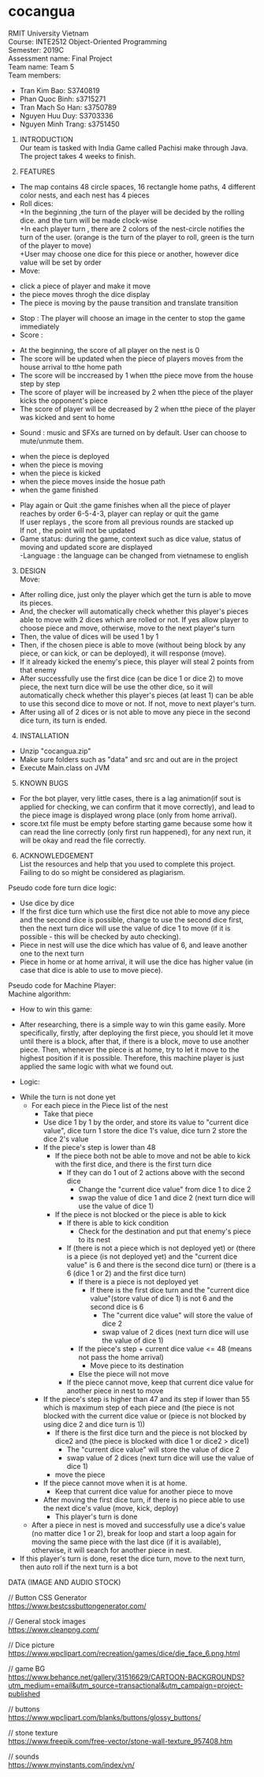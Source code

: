 # cocangua
RMIT University Vietnam  
Course: INTE2512 Object-Oriented Programming  
Semester: 2019C  
Assessment name: Final Project  
Team name: Team 5  
Team members:  
- Tran Kim Bao: S3740819  
- Phan Quoc Binh: s3715271  
- Tran Mach So Han: s3750789  
- Nguyen Huu Duy: S3703336  
- Nguyen Minh Trang: s3751450  


1. INTRODUCTION  
Our team is tasked with India Game called Pachisi make through Java. The project takes 4 weeks to finish.  

2. FEATURES  
- The map contains 48 circle spaces, 16 rectangle home paths, 4 different color nests, and each nest has 4 pieces  
- Roll dices:   
+In the beginning ,the turn of the player will be decided by
the rolling dice. and the turn will be made clock-wise  
+In each player turn , there are 2 colors of the nest-circle notifies the turn
of the user. (orange is the turn of the player to roll, green is the turn
of the player to move)  
+User may choose one dice for this piece or another, however dice value will
be set by order  
- Move:  
+ click a piece of player and make it move   
+ the piece moves throgh the dice display  
+ The piece is moving by the pause transition and translate transition  
- Stop : The player will choose an image in the center to stop the game immediately  
- Score :   
+ At the beginning, the score of all player on the nest is 0  
+ The score will be updated when the piece of players moves from the house arrival to tthe home path  
+ The score will be inccreased by 1 when tthe piece move from the house step by step  
+ The score of player will be increased by 2 when tthe piece of the player kicks the opponent's piece  
+ The score of player will be decreased by 2 when tthe piece of the player was kicked and sent to home  
- Sound : music and SFXs are turned on by default. User can choose to mute/unmute them.  
+ when the piece is deployed   
+ when the piece is moving   
+ when the piece is kicked  
+ when the piece moves inside the hosue path  
+ when the game finished  
- Play again or Quit :the game finishes when all the piece of player reaches by order 6-5-4-3, player can replay or quit the game  
If user replays , the score from all previous rounds are stacked up  
If not , the point will not be updated  
- Game status: during the game, context such as dice value, status of moving and updated score are displayed  
-Language : the language can be changed from vietnamese to english  

3. DESIGN  
Move:  
- After rolling dice, just only the player which get the turn is able to move its pieces.  
- And, the checker will automatically check whether this player's pieces able to move with 2 dices which are rolled or not. If yes allow player to choose piece and move, otherwise, move to the next player's   turn   
- Then, the value of dices will be used 1 by 1  
- Then, if the chosen piece is able to move (without being block by any piece, or can kick, or can be deployed), it will response (move).  
- If it already kicked the enemy's piece, this player will steal 2 points from that enemy  
- After successfully use the first dice (can be dice 1 or dice 2) to move piece, the next turn dice will be use the other dice, so it will automatically check whether this player's pieces (at least 1) can be able to use this second dice to move or not. If not, move to next player's turn.   
- After using all of 2 dices or is not able to move any piece in the second dice turn, its turn is ended.  


4. INSTALLATION  
- Unzip "cocangua.zip"  
- Make sure folders such as "data" and src and out are in the project  
- Execute Main.class on JVM  

5. KNOWN BUGS  
- For the bot player, very little cases, there is a lag animation(if sout is applied for checking, we can confirm that it move correctly), and lead to the piece image is displayed wrong place (only from home arrival).  
- score.txt file must be empty before starting game because some how it can read the line correctly (only first run happened), for any next run, it will be okay and read the file correctly.  


6. ACKNOWLEDGEMENT  
List the resources and help that you used to complete this project. Failing to do so might be considered as plagiarism.  

Pseudo code fore turn dice logic:  
   - Use dice by dice  
   - If the first dice turn which use the first dice not able to move any piece and the second dice is possible, change to use the second dice first, then the next turn dice will use the value of dice 1 to move (if it is possible - this will be checked by auto checking).  
   - Piece in nest will use the dice which has value of 6, and leave another one to the next turn  
   - Piece in home or at home arrival, it will use the dice has higher value (in case that dice is able to use to move piece).  

Pseudo code for Machine Player:  
Machine algorithm:  

+ How to win this game:   
- After researching, there is a simple way to win this game easily. More specifically, firstly, after deploying the first piece, you should let it move until there is a block, after that, if there is a block, move to use another piece. Then, whenever the piece is at home, try to let it move to the highest position if it is possible. Therefore, this machine player is just applied the same logic with what we found out.   


+ Logic:  
- While the turn is not done yet  
	- For each piece in the Piece list of the nest  
		- Take that piece 
		- Use dice 1 by 1 by the order, and store its value to "current dice value", dice turn 1 store the dice 1's value, dice turn 2 store the dice 2's value
		- If the piece's step is lower than 48
			- If the piece both not be able to move and not be able to kick with the first dice, and there is the first turn dice
				- If they can do 1 out of 2 actions above with the second dice	
					- Change the "current dice value" from dice 1 to dice 2
					- swap the value of dice 1 and dice 2 (next turn dice will use the value of dice 1)
			- If the piece is not blocked or the piece is able to kick
				- If there is able to kick condition
					- Check for the destination and put that enemy's piece to its nest
				- If (there is not a piece which is not deployed yet) or (there is a piece (is not deployed yet) and the "current dice value" is 6 and there is the second dice turn) or (there is a 6 (dice 1 or 2) and the first dice turn)
					- If there is a piece is not deployed yet
						- If there is the first dice turn and the "current dice value"(store value of dice 1) is not 6 and the second dice is 6
							- The "current dice value" will store the value of dice 2
							- swap value of 2 dices (next turn dice will use the value of dice 1)
					- If the piece's step + current dice value <= 48 (means not pass the home arrival)
						- Move piece to its destination
					- Else the piece will not move
				- If the piece cannot move, keep that current dice value for another piece in nest to move
		- If the piece's step is higher than 47 and its step if lower than 55 which is maximum step of each piece and (the piece is not blocked with the current dice value or (piece is not blocked by using dice 2 and dice turn is 1))
			- If there is the first dice turn and the piece is not blocked by dice2 and (the piece is blocked with dice 1 or dice2 > dice1)
				- The "current dice value" will store the value of dice 2
				- swap value of 2 dices (next turn dice will use the value of dice 1)
			- move the piece
		- If the piece cannot move when it is at home.
			- Keep that current dice value for another piece to move
		- After moving the first dice turn, if there is no piece able to use the next dice's value (move, kick, deploy)
			- This player's turn is done
	- After a piece in nest is moved and successfully use a dice's value (no matter dice 1 or 2), break for loop and start a loop again for moving the same piece with the last dice (if it is available), otherwise, it will search for another piece in nest. 
- If this player's turn is done, reset the dice turn, move to the next turn, then auto roll if the next turn is a bot    

DATA (IMAGE AND AUDIO STOCK)  

// Button CSS Generator  
https://www.bestcssbuttongenerator.com/  

// General stock images  
https://www.cleanpng.com/  

// Dice picture  
https://www.wpclipart.com/recreation/games/dice/die_face_6.png.html  

// game BG  
https://www.behance.net/gallery/31516629/CARTOON-BACKGROUNDS?utm_medium=email&utm_source=transactional&utm_campaign=project-published  

// buttons  
https://www.wpclipart.com/blanks/buttons/glossy_buttons/  

// stone texture  
https://www.freepik.com/free-vector/stone-wall-texture_957408.htm  

// sounds  
https://www.myinstants.com/index/vn/  


					

